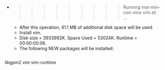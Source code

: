 * >>>>>>>>> Running inst-min-con-xtra-vim.sh ...
  * After this operation, 41.1 MB of additional disk space will be used.
  * Install vim.
  * Disk size = 3933992K. Space Used = 53024K. Runtime = 00:00:00:06.
  * The following NEW packages will be installed:
  ```bash
libgpm2 vim vim-runtime
  ```
